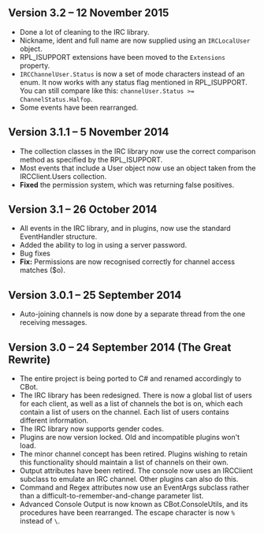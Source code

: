 Version 3.2 – 12 November 2015
------------------------------

* Done a lot of cleaning to the IRC library.
* Nickname, ident and full name are now supplied using an `IRCLocalUser` object.
* RPL_ISUPPORT extensions have been moved to the `Extensions` property.
* `IRCChannelUser.Status` is now a set of mode characters instead of an enum. It now works with any status flag mentioned in RPL_ISUPPORT. You can still compare like this: `channelUser.Status >= ChannelStatus.Halfop`.
* Some events have been rearranged.

Version 3.1.1 – 5 November 2014
-------------------------------

* The collection classes in the IRC library now use the correct comparison method as specified by the RPL_ISUPPORT.
* Most events that include a User object now use an object taken from the IRCClient.Users collection.
* **Fixed** the permission system, which was returning false positives.

Version 3.1 – 26 October 2014
-----------------------------

* All events in the IRC library, and in plugins, now use the standard EventHandler structure.
* Added the ability to log in using a server password.
* Bug fixes
* **Fix:** Permissions are now recognised correctly for channel access matches ($o).

Version 3.0.1 – 25 September 2014
---------------------------------

* Auto-joining channels is now done by a separate thread from the one receiving messages.

Version 3.0 – 24 September 2014 (The Great Rewrite)
---------------------------------------------------

* The entire project is being ported to C# and renamed accordingly to CBot.
* The IRC library has been redesigned. There is now a global list of users for each client, as well as a list of channels the bot is on, which each contain a list of users on the channel. Each list of users contains different information.
* The IRC library now supports gender codes.
* Plugins are now version locked. Old and incompatible plugins won't load.
* The minor channel concept has been retired. Plugins wishing to retain this functionality should maintain a list of channels on their own.
* Output attributes have been retired. The console now uses an IRCClient subclass to emulate an IRC channel. Other plugins can also do this.
* Command and Regex attributes now use an EventArgs subclass rather than a difficult-to-remember-and-change parameter list.
* Advanced Console Output is now known as CBot.ConsoleUtils, and its procedures have been rearranged. The escape character is now `%` instead of `\`.
